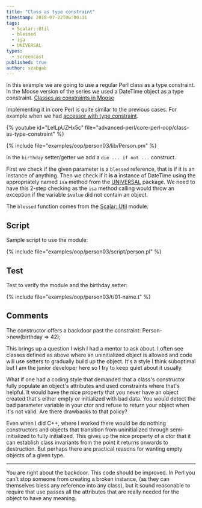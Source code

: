```yaml
---
title: "Class as type constraint"
timestamp: 2018-07-22T06:00:11
tags:
  - Scalar::Util
  - blessed
  - isa
  - UNIVERSAL
types:
  - screencast
published: true
author: szabgab
---
```



In this example we are going to use a regular Perl class as a type constraint.
In the Moose version of the series we used a DateTime object as a type constraint.
[Classes as constraints in Moose](/moose-classes-as-constraints)

Implementing it in core Perl is quite similar to the previous cases. For example
when we had [accessor with type constraint](/accessor-with-type-constraint).


{% youtube id="LeILpUZHx5c" file="advanced-perl/core-perl-oop/class-as-type-constraint" %}

{% include file="examples/oop/person03/lib/Person.pm" %}

In the `birthday` setter/getter we add a `die ... if not ...` construct.

First we check if the given parameter is a `blessed` reference, that is if it is
an instance of anything.
Then we check if it **is a** instance of DateTime using the
appropriately named `isa` method from the [UNIVERSAL](https://metacpan.org/pod/UNIVERSAL)
package.
We need to have this 2-step checking as the `isa` method calling would throw an exception if the
variable `$value` did not contain an object.

The `blessed` function comes from the [Scalar::Util](https://metacpan.org/pod/Scalar::Util) module.

## Script
Sample script to use the module:

{% include file="examples/oop/person03/script/person.pl" %}


## Test

Test to verify the module and the birthday setter:

{% include file="examples/oop/person03/t/01-name.t" %}

## Comments

The constructor offers a backdoor past the constraint:
Person->new(birthday => 42);

This brings up a question I wish I had a mentor to ask about. I often see classes defined as above where an uninitialized object is allowed and code will use setters to gradually build up the object. It's a style I think suboptimal but I am the junior developer here so I try to keep quiet about it usually.

What if one had a coding style that demanded that a class's constructor fully populate an object's attributes and used constraints where that's helpful. It would have the nice property that you never have an object created that's either empty or initialized with bad data. You would detect the bad parameter variable in your ctor and refuse to return your object when it's not valid. Are there drawbacks to that policy?

Even when I did C++, where I worked there would be do nothing constructors and objects that transition from uninitialized through semi-initialized to fully initialized. This gives up the nice property of a ctor that it can establish class invariants from the point it returns onwards to destruction. But perhaps there are practical reasons for wanting empty objects of a given type.

---

You are right about the backdoor. This code should be improved.
In Perl you can't stop someone from creating a broken instance, (as they can themselves bless any reference into any class), but it sound reasonable to require that use passes all the attributes that are really needed for the object to have any meaning.


